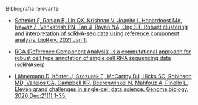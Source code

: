 Bibliografía relevante

- [Schmidt F, Ranjan B, Lin QX, Krishnan V, Joanito I, Honardoost MA, Nawaz Z, Venkatesh PN, Tan J, Rayan NA, Ong ST. Robust clustering and interpretation of scRNA-seq data using reference component analysis. bioRxiv. 2021 Jan 1.](https://www.biorxiv.org/content/10.1101/2021.02.16.431527v1)

- [RCA (Reference Component Analysis) is a computational approach for robust cell type annotation of single cell RNA sequencing data (scRNAseq)](https://github.com/prabhakarlab/RCAv2)

- [Lähnemann D, Köster J, Szczurek E, McCarthy DJ, Hicks SC, Robinson MD, Vallejos CA, Campbell KR, Beerenwinkel N, Mahfouz A, Pinello L. Eleven grand challenges in single-cell data science. Genome biology. 2020 Dec;21(1):1-35.](https://genomebiology.biomedcentral.com/articles/10.1186/s13059-020-1926-6)